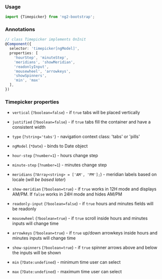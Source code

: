 ### Usage
```typescript
import {Timepicker} from 'ng2-bootstrap';
```

### Annotations
```typescript
// class Timepicker implements OnInit
@Component({
  selector: 'timepicker[ngModel]',
  properties: [
    'hourStep', 'minuteStep',
    'meridians', 'showMeridian',
    'readonlyInput',
    'mousewheel', 'arrowkeys',
    'showSpinners',
    'min', 'max'
  ],
})
```

### Timepicker properties
  - `vertical` (`?boolean=false`) - if `true` tabs will be placed vertically
  - `justified` (`?boolean=false`) - if `true` tabs fill the container and have a consistent width
  - `type` (`?string='tabs'`) - navigation context class: 'tabs' or 'pills'

  - `ngModel` (`*Date`) - binds to Date object
  - `hour-step` (`?number=1`) - hours change step
  - `minute-step` (`?number=1`) - minutes change step
  - `meridians` (`?Array<string> = ['AM', 'PM'];`) - meridian labels based on locale (*will be based later*)
  - `show-meridian` (`?boolean=true`) - if `true` works in 12H mode and displays AM/PM. If `false` works in 24H mode and hides AM/PM
  - `readonly-input` (`?boolean=false`) - if `true` hours and minutes fields will be readonly
  - `mousewheel` (`?boolean=true`) - if `true` scroll inside hours and minutes inputs will change time
  - `arrowkeys` (`?boolean=true`) - if `true` up/down arrowkeys inside hours and minutes inputs will change time
  - `show-spinners` (`?boolean=true`) - if `true` spinner arrows above and below the inputs will be shown
  - `min` (`?Date:undefined`) - minimum time user can select
  - `max` (`?Date:undefined`) - maximum time user can select
